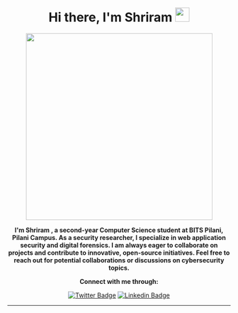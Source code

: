 <h1 align="center">Hi there, I'm <aef="https://twitter.com/0x1622" target="_blank">Shriram</a> <img
src="https://media2.giphy.com/media/iGYHARMv4DVk5d1Fh9/giphy.gif?cid=790b7611d073342720951ca87491de93451b68b7714db5e5&rid=giphy.gif&ct=g" height="32" /></h1> 
<div align="center">
  <img src="https://media1.giphy.com/media/LmNwrBhejkK9EFP504/giphy.gif?cid=790b7611512832e4d0e7520c79617a3ca003d663beb98bae&rid=giphy.gif&ct=g" height="421">
  <div align="center">
  <p><b>I'm Shriram , a second-year Computer Science student at BITS Pilani, Pilani Campus. As a security researcher, I specialize in web application security and digital forensics. I am always eager to collaborate on projects and contribute to innovative, open-source initiatives. Feel free to reach out for potential collaborations or discussions on cybersecurity topics.</p></b>
  
  <p><b>Connect with me through:</b></p>
  
[![Twitter Badge](https://img.shields.io/badge/-Shriram-black?style=flat-square&logo=x&logoColor=white&link=https://twitter.com/0x1622)](https://twitter.com/0x1622)
[![Linkedin Badge](https://img.shields.io/badge/-Shriram-blue?style=flat-square&logo=Linkedin&logoColor=white&link=https://www.linkedin.com/in/shriramdhumal/)](https://www.linkedin.com/in/shriram-dhumal/)



<hr>

       

<br><br>
  

